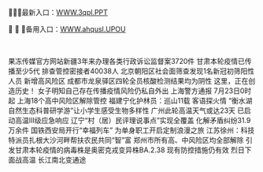 <p>
	🤽🤽🤽最新入口：<a href="http://www.baidu.com/link?url=6MA2SWnO3Raqke39an_0PUxosM6ZrUGzi1BN9tNnlPW&wd">WWW.3qpl.PPT</a> 
	<p>
		🤜
🤜
🤜备用入口：<a href="http://www.baidu.com/link?url=6MA2SWnO3Raqke39an_0PUxosM6ZrUGzi1BN9tNnlPW&wd">WWW.ahqusl.UPOU</a> 
	</p>
	<p>
		<br />
	</p>
	<p>
		果冻传媒官方网站新疆3年来办理各类行政诉讼监督案3720件
甘肃本轮疫情已传播至少5代 排查管控密接者40038人
北京朝阳区社会面筛查发现1名新冠初筛阳性人员 新增高风险区
成都市龙泉驿区四轮全员核酸检测结果均为阴性
这里，正在创造历史！
女子明知自己存在传播疫情风险仍私自外出 上海警方通报
7月23日0时起 上海18个高中风险区解除管控
福建宁化护林员：巡山11载 客语探火情
“衡水湖自然生态科普研学游”让小学生感受生物多样性
广州此轮高温天气或达23天 已启动高温Ⅲ级应急响应
辽宁“村（居）民评理说事点”实现全覆盖 化解矛盾纠纷31.9万余件
国铁西安局开行“幸福列车” 为单身职工开启定制浪漫之旅
江苏徐州：科技特派员扎根大沙河畔帮扶农民共同“智”富
郑州市所有高、中风险区均全部解除
引发甘肃本轮疫情的病毒株是奥密克戎变异株BA.2.38 现有防控措施仍有效
烈日下面战高温 长江南北变通途
	</p>
